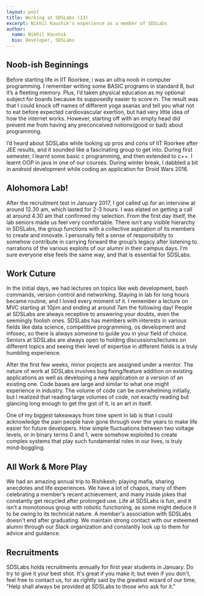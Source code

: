 ```yaml
---
layout: post
title: Working at SDSLabs (13)
excerpt: Nikhil Kaushik's experience as a member of SDSLabs
author:
  name: Nikhil Kaushik
  bio: Developer, SDSLabs
---
```


## Noob-ish Beginnings

Before starting life in IIT Roorkee, i was an ultra noob in computer programming. I remember writing some BASIC programs in standard 8, but it’s a fleeting memory. Plus, I’d taken physical education as my optional subject for boards because its supposedly easier to score in. The result was that I could knock off names of different yoga asanas and tell you what not to eat before expected cardiovascular exertion, but had very little idea of how the internet works. However, starting off with an empty head did prevent me from having any preconceived notions(good or bad) about programming.

I’d heard about SDSLabs while looking up pros and cons of IIT Roorkee after JEE results, and it sounded like a fascinating group to get into. During first semester, I learnt some basic c programming, and then extended to c++. I learnt OOP in java in one of our courses. During winter break, I dabbled a bit in android development while coding an application for Droid Wars 2016.

## Alohomora Lab!

After the recruitment test in January 2017, I got called up for an interview at around 12.30 am, which lasted for 2-3 hours. I was elated on getting a call at around 4.30 am that confirmed my selection. From the first day itself, the lab seniors made us feel very comfortable. There isn’t any visible hierarchy in SDSLabs, the group functions with a collective aspiration of its members to create and innovate. I personally felt a sense of responsibility to somehow contribute in carrying forward the group’s legacy after listening to narrations of the various exploits of our alumni in their campus days. I’m sure everyone else feels the same way, and that is essential for SDSLabs.

## Work Cuture

In the initial days, we had lectures on topics like web development, bash commands, version control and networking. Staying in lab for long hours became routine, and I loved every moment of it. I remember a lecture on MVC starting at 10pm and ending at around 7am the following day! People at SDSLabs are always receptive to answering your doubts, even the seemingly foolish ones. SDSLabs has members with interests in various fields like data science, competitive programming, os development and infosec, so there is always someone to guide you in your field of choice. Seniors at SDSLabs are always open to holding discussions/lectures on different topics and seeing their level of expertise in different fields is a truly humbling experience.

After the first few weeks, minor projects are assigned under a mentor. The nature of work at SDSLabs involves bug fixing/feature addition on existing applications as well as developing a new application or a version of an existing one. Code bases are large and similar to what one might experience in industry. The volume of code can be overwhelming initially, but  I realized that reading large volumes of code, not exactly reading but glancing long enough to get the gist of it, is an art in itself.

One of my biggest takeaways from time spent in lab is that I could acknowledge the pain people have gone through over the years to make life easier for future developers. How simple fluctuations between two voltage levels, or in binary terms 0 and 1, were somehow exploited to create complex systems that play such fundamental roles in our lives, is truly mind-boggling.

## All Work & More Play

We had an amazing annual trip to Rishikesh; playing mafia, sharing anecdotes and life experiences. We have a lot of chapos, many of them celebrating a member’s recent achievement, and many inside jokes that constantly get recycled after prolonged use. Life at SDSLabs is fun, and it isn’t a monotonous group with robotic functioning, as some might deduce it to be owing to its technical nature. A member's association with SDSLabs doesn't end after graduating. We maintain strong contact with our esteemed alumni through our Slack organization and constantly look up to them for advice and guidance.

## Recruitments

SDSLabs holds recruitments annually for first year students in January. Do try to give it your best shot. It's great if you make it; but even if you don't, feel free to contact us, for as rightly said by the greatest wizard of our time, "Help shall always be provided at SDSLabs to those who ask for it."



